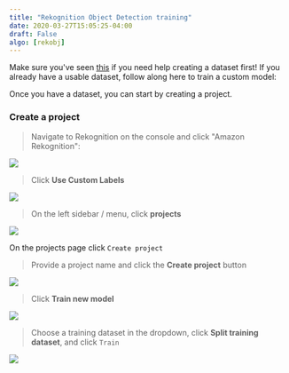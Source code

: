```yaml
---
title: "Rekognition Object Detection training"
date: 2020-03-27T15:05:25-04:00
draft: False
algo: [rekobj]
---
```


Make sure you've seen [this](../../preprocessing/rekogobjdetection) if you need help creating a dataset first! If you already have a usable dataset, follow along here to train a custom model:

Once you have a dataset, you can start by creating a project.

### Create a project

> Navigate to Rekognition on the console and click "Amazon Rekognition":

![](/images/navigatetorekognition.png)

> Click **Use Custom Labels**

![](/images/clickcustomlabels.png)

> On the left sidebar / menu, click **projects**

![](/images/clickdatasetsmenu.png)

On the projects page click ```Create project```

> Provide a project name and click the **Create project** button

![](/images/createrekproject.png)

> Click **Train new model**

![](/images/trainnewmodel.png)

> Choose a training dataset in the dropdown, click **Split training dataset**, and click ```Train```

![](/images/splittrainingdatasets.png)
